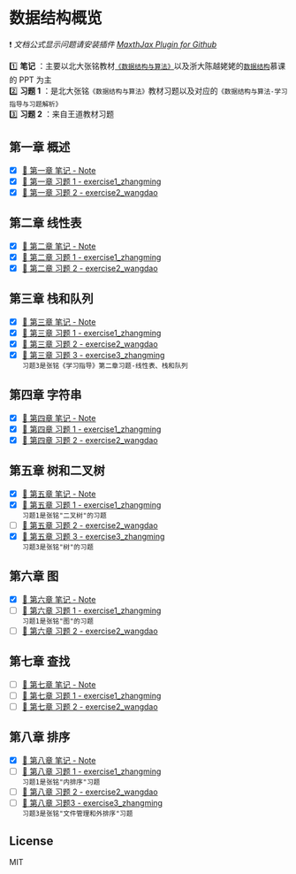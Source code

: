 # 数据结构概览

:exclamation: _文档公式显示问题请安装插件 [MaxthJax Plugin for Github](https://chrome.google.com/webstore/detail/mathjax-plugin-for-github/ioemnmodlmafdkllaclgeombjnmnbima)_

:one: **笔记** ：主要以北大张铭教材[`《数据结构与算法》`](https://github.com/caoshenghui/DataStruct/releases/tag/v1.0)以及浙大陈越姥姥的[`数据结构`](https://www.icourse163.org/course/ZJU-93001)慕课的 PPT 为主  
:two: **习题 1** ：是北大张铭`《数据结构与算法》`教材习题以及对应的`《数据结构与算法-学习指导与习题解析》`  
:three: **习题 2** ：来自王道教材习题

## 第一章 概述

- [x] [:page_facing_up: 第一章 笔记 - Note](./Chapter1-Overview/Note.md)
- [x] [:orange_book: 第一章 习题 1 - exercise1_zhangming](./Chapter1-Overview/exercise1_zhangming.md)
- [x] [:blue_book: 第一章 习题 2 - exercise2_wangdao](./Chapter1-Overview/exercise2_wangdao.md)

## 第二章 线性表

- [x] [:page_facing_up: 第二章 笔记 - Note](./Chapter2-LinearList/Note.md)
- [x] [:orange_book: 第二章 习题 1 - exercise1_zhangming](./Chapter2-LinearList/exercise1_zhangming.md)
- [x] [:blue_book: 第二章 习题 2 - exercise2_wangdao](./Chapter2-LinearList/exercise2_wangdao.md)

## 第三章 栈和队列

- [x] [:page_facing_up: 第三章 笔记 - Note](./Chapter3-StackAndQueue/Note.md)
- [x] [:orange_book: 第三章 习题 1 - exercise1_zhangming](./Chapter3-StackAndQueue/exercise1_zhangming.md)
- [x] [:blue_book: 第三章 习题 2 - exercise2_wangdao](./Chapter3-StackAndQueue/exercise2_wangdao.md)
- [x] [:green_book: 第三章 习题 3 - exercise3_zhangming](./Chapter3-StackAndQueue/exercise3_zhangming.md)  
       `习题3是张铭《学习指导》第二章习题-线性表、栈和队列`

## 第四章 字符串

- [x] [:page_facing_up: 第四章 笔记 - Note](./Chapter4-String/Note.md)
- [x] [:orange_book: 第四章 习题 1 - exercise1_zhangming](./Chapter4-String/exercise1_zhangming.md)
- [x] [:blue_book: 第四章 习题 2 - exercise2_wangdao](./Chapter4-String/exercise2_wangdao.md)

## 第五章 树和二叉树

- [x] [:page_facing_up: 第五章 笔记 - Note](./Chapter5-TreeAndBinaryTree/Note.md)
- [x] [:orange_book: 第五章 习题 1 - exercise1_zhangming](./Chapter4-String/exercise1_zhangming.md)  
       `习题1是张铭"二叉树"的习题`
- [ ] [:blue_book: 第五章 习题 2 - exercise2_wangdao]()
- [x] [:green_book: 第五章 习题 3 - exercise3_zhangming](./Chapter4-String/exercise1_zhangming.md)  
       `习题3是张铭"树"的习题`

## 第六章 图

- [x] [:page_facing_up: 第六章 笔记 - Note](./Chapter6-Graph/Note.md)
- [ ] [:orange_book: 第六章 习题 1 - exercise1_zhangming](./Chapter6-Graph/exercise1_zhangming.md)  
       `习题1是张铭"图"的习题`
- [ ] [:blue_book: 第六章 习题 2 - exercise2_wangdao]()

## 第七章 查找

- [ ] [:page_facing_up: 第七章 笔记 - Note](./Chapter7-Search/Note.md)
- [ ] [:orange_book: 第七章 习题 1 - exercise1_zhangming](./Chapter7-Search/exercise1_zhangming.md)  
- [ ] [:blue_book: 第七章 习题 2 - exercise2_wangdao]()

## 第八章 排序

- [x] [:page_facing_up: 第八章 笔记 - Note](./Chapter8-Sort/Note.md)  
- [ ] [:orange_book: 第八章 习题 1 - exercise1_zhangming](./Chapter8-Sort/exercise1_zhangming.md)  
    `习题1是张铭"内排序"习题`
- [ ] [:blue_book: 第八章 习题 2 - exercise2_wangdao]()
- [ ] [:green_book: 第八章 习题3 - exercise3_zhangming](./Chapter8-Sort/exercise3_zhangming.md)  
    `习题3是张铭"文件管理和外排序"习题`

## License

MIT

